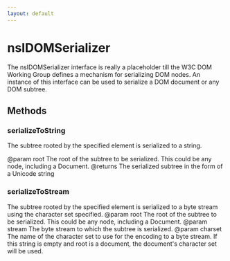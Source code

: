 ```yaml
---
layout: default
---
```


# nsIDOMSerializer #

The nsIDOMSerializer interface is really a placeholder till the W3C
DOM Working Group defines a mechanism for serializing DOM nodes.
An instance of this interface can be used to serialize a DOM document
or any DOM subtree.


## Methods ##

### serializeToString ###

The subtree rooted by the specified element is serialized to
a string.

@param root The root of the subtree to be serialized. This could
            be any node, including a Document.
@returns The serialized subtree in the form of a Unicode string


### serializeToStream ###

The subtree rooted by the specified element is serialized to
a byte stream using the character set specified.
@param root The root of the subtree to be serialized. This could
            be any node, including a Document.
@param stream The byte stream to which the subtree is serialized.
@param charset The name of the character set to use for the encoding
               to a byte stream.  If this string is empty and root is
               a document, the document's character set will be used.

